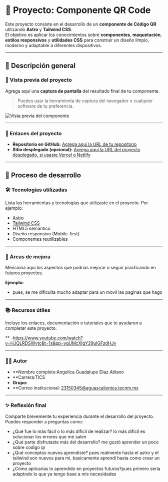 # 🧩 Proyecto: Componente QR Code

Este proyecto consiste en el desarrollo de un **componente de Código QR** utilizando **Astro** y **Tailwind CSS**.  
El objetivo es aplicar los conocimientos sobre **componentes**, **maquetación**, **estilos responsivos** y **utilidades CSS** para construir un diseño limpio, moderno y adaptable a diferentes dispositivos.

---

## 📖 Descripción general

### 🧩 Vista previa del proyecto
Agrega aquí una **captura de pantalla** del resultado final de tu componente.  
> Puedes usar la herramienta de captura del navegador o cualquier software de tu preferencia.

![Vista previa del componente](./screenshot.jpg)

---

### 🔗 Enlaces del proyecto

- **Repositorio en GitHub:** [Agrega aquí la URL de tu repositorio](https://github.com/)
- **Sitio desplegado (opcional):** [Agrega aquí la URL del proyecto desplegado, si usaste Vercel o Netlify](https://)

---

## 🧠 Proceso de desarrollo

### 🛠️ Tecnologías utilizadas
Lista las herramientas y tecnologías que utilizaste en el proyecto. Por ejemplo:

- [Astro](https://astro.build)
- [Tailwind CSS](https://tailwindcss.com/)
- HTML5 semántico
- Diseño responsivo (Mobile-first)
- Componentes reutilizables

---

### 🚀 Áreas de mejora

Menciona aquí los aspectos que podrías mejorar o seguir practicando en futuros proyectos.

**Ejemplo:**
- pues, se me dificulta mucho adaptar para un movil las paginas que hago 

---

### 📚 Recursos útiles

Incluye los enlaces, documentación o tutoriales que te ayudaron a completar este proyecto.

**
-https://www.youtube.com/watch?v=HJQLRDSWvtc&t=1s&pp=ygUMcXIgY29uIGFzdHJv


---

### 👩‍💻 Autor

- **Nombre completo:Angelica Guadalupe Diaz Atilano
- **Carrera:TICS
- **Grupo:**  
- **Correo institucional: 23150345@aguascalientes.tecnm.mx

---

### ✨ Reflexión final

Comparte brevemente tu experiencia durante el desarrollo del proyecto.  
Puedes responder a preguntas como:

- ¿Qué fue lo más fácil o lo más difícil de realizar?  lo más dificil es solucionar los errores que me salen
- ¿Qué parte disfrutaste más del desarrollo?  me gustó aprender un poco sobre codigo qr
- ¿Qué conceptos nuevos aprendiste?  pues realmente hasta el astro y el tailwind son nuevos para mi, basicamente aprendí hasta como crear un proyecto
- ¿Cómo aplicarías lo aprendido en proyectos futuros?pues primero sería adaptndo lo que ya tengo base a mis necesidades

